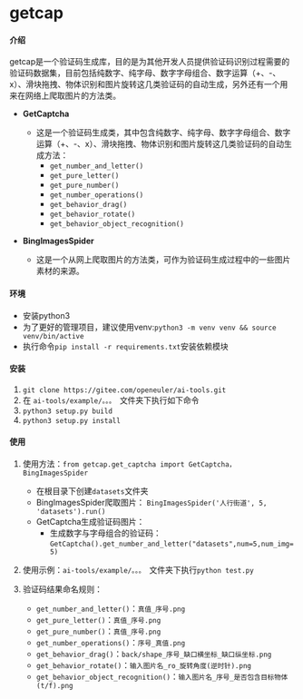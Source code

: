 # getcap
#### 介绍
getcap是一个验证码生成库，目的是为其他开发人员提供验证码识别过程需要的验证码数据集，目前包括纯数字、纯字母、数字字母组合、数字运算（+、-、x）、滑块拖拽、物体识别和图片旋转这几类验证码的自动生成，另外还有一个用来在网络上爬取图片的方法类。

- **GetCaptcha**
	- 这是一个验证码生成类，其中包含纯数字、纯字母、数字字母组合、数字运算（+、-、x）、滑块拖拽、物体识别和图片旋转这几类验证码的自动生成方法：
		- `get_number_and_letter()`
		- `get_pure_letter()`
		- `get_pure_number()`
		- `get_number_operations()`
		- `get_behavior_drag()`
		- `get_behavior_rotate()`
		- `get_behavior_object_recognition()`

- **BingImagesSpider**
	- 这是一个从网上爬取图片的方法类，可作为验证码生成过程中的一些图片素材的来源。

#### 环境

- 安装python3
- 为了更好的管理项目，建议使用venv:`python3 -m venv venv && source venv/bin/active`
- 执行命令`pip install -r requirements.txt`安装依赖模块

#### 安装
1.  `git clone https://gitee.com/openeuler/ai-tools.git`
2.  在 `ai-tools/example/。。。 `文件夹下执行如下命令
3.  `python3 setup.py build`
4.  `python3 setup.py install`
#### 使用
1. 使用方法：`from getcap.get_captcha import GetCaptcha，BingImagesSpider`
	- 在根目录下创建`datasets`文件夹
	- BingImagesSpider爬取图片： `BingImagesSpider('人行街道', 5, 'datasets').run()`
	- GetCaptcha生成验证码图片：
		- 生成数字与字母组合的验证码：`GetCaptcha().get_number_and_letter("datasets",num=5,num_img=5)`

3. 使用示例：`ai-tools/example/。。。 `文件夹下执行`python test.py`
4. 验证码结果命名规则：
	- `get_number_and_letter()`：`真值_序号.png`
	- `get_pure_letter()`：`真值_序号.png`
	- `get_pure_number()`：`真值_序号.png`
	- `get_number_operations()`：`序号_真值.png`
	- `get_behavior_drag()`：`back/shape_序号_缺口横坐标_缺口纵坐标.png`
	- `get_behavior_rotate()`：`输入图片名_ro_旋转角度(逆时针).png`
	- `get_behavior_object_recognition()`：`输入图片名_序号_是否包含目标物体(t/f).png`